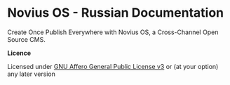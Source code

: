 Novius OS - Russian Documentation
=================================

Create Once Publish Everywhere with Novius OS, a Cross-Channel Open Source CMS.

**Licence**

Licensed under [GNU Affero General Public License v3](http://www.gnu.org/licenses/agpl-3.0.html) or (at your option) any later version
